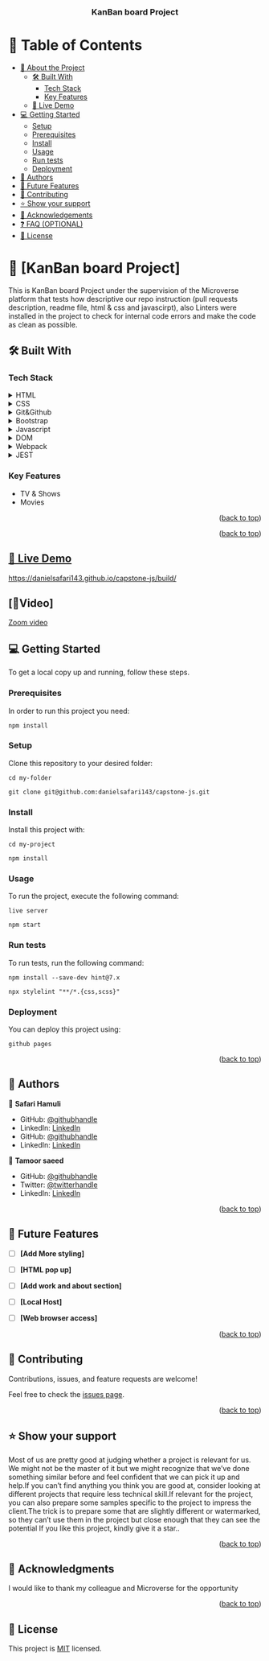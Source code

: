 <a name="readme-top"></a>


<!--
HOW TO USE:
This is an example of how you may give instructions on setting up your project locally.

Modify this file to match your project and remove sections that don't apply.

REQUIRED SECTIONS:
- Table of Contents
- About the Project
  - Built With
  - Live Demo
- Getting Started
- Authors
- Future Features
- Contributing
- Show your support
- Acknowledgements
- License

OPTIONAL SECTIONS:
- FAQ

After you're finished please remove all the comments and instructions!
-->

<div align="center">
  <!-- You are encouraged to replace this logo with your own! Otherwise you can also remove it. -->

  <h3><b>KanBan board Project</b></h3>

</div>

<!-- TABLE OF CONTENTS -->

# 📗 Table of Contents

- [📖 About the Project](#about-project)
  - [🛠 Built With](#built-with)
    - [Tech Stack](#tech-stack)
    - [Key Features](#key-features)
  - [🚀 Live Demo](#live-demo)
- [💻 Getting Started](#getting-started)
  - [Setup](#setup)
  - [Prerequisites](#prerequisites)
  - [Install](#install)
  - [Usage](#usage)
  - [Run tests](#run-tests)
  - [Deployment](#triangular_flag_on_post-deployment)
- [👥 Authors](#authors)
- [🔭 Future Features](#future-features)
- [🤝 Contributing](#contributing)
- [⭐️ Show your support](#support)
- [🙏 Acknowledgements](#acknowledgements)
- [❓ FAQ (OPTIONAL)](#faq)
- [📝 License](#license)

<!-- PROJECT DESCRIPTION -->

# 📖 [KanBan board Project] <a name="about-project"></a>


This is KanBan board Project under the supervision of the Microverse platform that tests how descriptive our repo instruction (pull requests description, readme file, html & css and javascirpt), also Linters were installed in the project to check for internal code errors and make the code as clean as possible.

## 🛠 Built With <a name="built-with"></a>

### Tech Stack <a name="tech-stack"></a>


<details>
  <summary>HTML</summary>
  
</details>

<details>
  <summary>CSS</summary>

</details>

<details>
<summary>Git&Github</summary>
 
</details>

<details>
<summary>Bootstrap</summary>
 
</details>

<details>
<summary>Javascript</summary>

</details>

<details>
<summary>DOM</summary>
 
</details>

<details>
<summary>Webpack</summary>
</details>

<details>
<summary>JEST</summary>
</details>

<!-- Features -->


### Key Features <a name="key-features"></a>

- TV & Shows 
- Movies 

<p align="right">(<a href="#readme-top">back to top</a>)</p>



<p align="right">(<a href="#readme-top">back to top</a>)</p>


 ## [🚀 Live Demo](#live-demo)

 https://danielsafari143.github.io/capstone-js/build/
 
  ## [🚀Video]
 [Zoom video](https://drive.google.com/file/d/1rOBlvYLnQLl3yxJEkwxZG229XSZMHEUB/view?usp=drive_link)

<!-- GETTING STARTED -->

## 💻 Getting Started <a name="getting-started"></a>

To get a local copy up and running, follow these steps.

### Prerequisites

In order to run this project you need:

`npm install`

### Setup

Clone this repository to your desired folder:

```cd my-folder```


```git clone git@github.com:danielsafari143/capstone-js.git```


### Install

Install this project with:

`cd my-project`


`npm install`


### Usage

To run the project, execute the following command:

`live server`

`npm start`

### Run tests

To run tests, run the following command:

`npm install --save-dev hint@7.x`

`npx stylelint "**/*.{css,scss}"`

### Deployment

You can deploy this project using:

`github pages`

<p align="right">(<a href="#readme-top">back to top</a>)</p>

<!-- AUTHORS -->

## 👥 Authors <a name="authors"></a>

👤 **Safari Hamuli**

- GitHub: [@githubhandle](https://github.com/danielsafari143)
- LinkedIn: [LinkedIn](https://www.linkedin.com/in/safari-daniel-a01744251/)
- GitHub: [@githubhandle](https://github.com/danielsafari143)
- LinkedIn: [LinkedIn](https://www.linkedin.com/in/safari-daniel-a01744251/)

👤 **Tamoor saeed**

- GitHub: [@githubhandle](https://github.com/tamoorsaeed22)
- Twitter: [@twitterhandle](https://www.linkedin.com/in/tamoor-saeed-58912a233/)
- LinkedIn: [LinkedIn](https://linkedin.com/in/linkedinhandle)


<p align="right">(<a href="#readme-top">back to top</a>)</p>

<!-- FUTURE FEATURES -->

## 🔭 Future Features <a name="future-features"></a>


- [ ] **[Add More styling]**
- [ ] **[HTML pop up]**
- [ ] **[Add work and about section]**
- [ ] **[Local Host]**
- [ ] **[Web browser access]**


<p align="right">(<a href="#readme-top">back to top</a>)</p>

<!-- CONTRIBUTING -->

## 🤝 Contributing <a name="contributing"></a>

Contributions, issues, and feature requests are welcome!

Feel free to check the [issues page](../../issues/).

<p align="right">(<a href="#readme-top">back to top</a>)</p>

<!-- SUPPORT -->

## ⭐️ Show your support <a name="support"></a>


Most of us are pretty good at judging whether a project is relevant for us. We might not be the master of it but we might recognize that we’ve done something similar before and feel confident that we can pick it up and help.If you can’t find anything you think you are good at, consider looking at different projects that require less technical skill.If relevant for the project, you can also prepare some samples specific to the project to impress the client.The trick is to prepare some that are slightly different or watermarked, so they can’t use them in the project but close enough that they can see the potential If you like this project, kindly give it a star..

<p align="right">(<a href="#readme-top">back to top</a>)</p>

<!-- ACKNOWLEDGEMENTS -->

## 🙏 Acknowledgments <a name="acknowledgements"></a>


I would like to thank my colleague and Microverse for the opportunity

<p align="right">(<a href="#readme-top">back to top</a>)</p>



<!-- LICENSE -->

## 📝 License <a name="license"></a>

This project is [MIT](./MIT.md) licensed.
